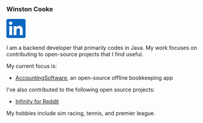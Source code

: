 ### Winston Cooke
<!--
---
[Homepage](URL)
---
-->

<a href="https://www.linkedin.com/in/winstoncooke/" title="Linkedin"><img src="https://github.com/winstoncooke/winstoncooke/blob/main/In-Blue-128%402x.png" width="50"></a>

I am a backend developer that primarily codes in Java. My work focuses on contributing to open-source projects that I find useful.

My current focus is:
- [AccountingSoftware](https://github.com/winstoncooke/AccountingSoftware), an open-source offline bookkeeping app

I've also contributed to the following open source projects:
- [Infinity for Reddit](https://github.com/Docile-Alligator/Infinity-For-Reddit)

My hobbies include sim racing, tennis, and premier league.
